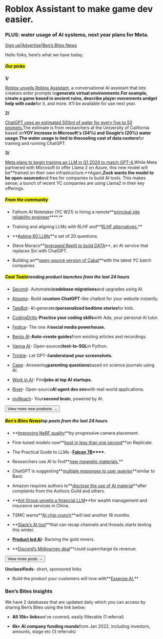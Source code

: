 # Roblox Assistant to make game dev easier.

### PLUS: water usage of AI systems, next year plans for Meta.

[Sign up](https://www.bensbites.co/?utm_source=bensbites\&utm_medium=referral\&utm_campaign=roblox-assistant-to-make-game-dev-easier)|[Advertise](https://sponsor.bensbites.co/?utm_source=bensbites\&utm_medium=referral\&utm_campaign=roblox-assistant-to-make-game-dev-easier)|[Ben’s Bites News](https://news.bensbites.co/?utm_source=bensbites\&utm_medium=referral\&utm_campaign=roblox-assistant-to-make-game-dev-easier)

Hello folks, here’s what we have today;

##### <mark>**Our picks**</mark>

**1/**

[Roblox unveils Roblox Assistant](https://www.theverge.com/2023/9/8/23863943/roblox-ai-chatbot-assistant-ai-rdc-2023?utm_source=bensbites\&utm_medium=referral\&utm_campaign=roblox-assistant-to-make-game-dev-easier), a conversational AI assistant that lets creators enter prompts to**generate virtual environments.**For example, create a game based in ancient ruins, describe player movements and**get help with code**for it, and more. It’ll be available for use next year.

**2/**

[ChatGPT uses an estimated 500ml of water for every five to 50 prompts.](https://apnews.com/article/chatgpt-gpt4-iowa-ai-water-consumption-microsoft-f551fde98083d17a7e8d904f8be822c4?utm_source=bensbites\&utm_medium=referral\&utm_campaign=roblox-assistant-to-make-game-dev-easier)The estimate is from researchers at the University of California based on**YOY increase in Microsoft's (34%) and Google’s (20%) water usage.**The water usage is tied to the**cooling cost of data centers**for training and running ChatGPT.

**3/**

[Meta plans to begin training an LLM in Q1 2024 to match GPT-4.](https://www.wsj.com/tech/ai/meta-is-developing-a-new-more-powerful-ai-system-as-technology-race-escalates-decf9451?mod=followamazon\&utm_source=bensbites\&utm_medium=referral\&utm_campaign=roblox-assistant-to-make-game-dev-easier)While Meta partnered with Microsoft to offer Llama 2 on Azure, this new model will be\*\*trained on their own infrastructure.\*\*Again,**Zuck wants the model to be open-sourced**and free for companies to build AI tools. This makes sense; a bunch of recent YC companies are using Llama2 in their key offerings.

##### <mark>**From the community**</mark>

- Fathom AI Notetaker (YC W21) is hiring a remote\*\*[principal site reliability engineer](https://www.ycombinator.com/companies/fathom/jobs/L0pyU04Gs-principal-site-reliability-engineer-remote?utm_source=bensbites\&utm_medium=referral\&utm_campaign=roblox-assistant-to-make-game-dev-easier)\*\*\*\*.\*\*

- Training and aligning LLMs with RLHF and\*\*[RLHF alternatives.](https://magazine.sebastianraschka.com/p/llm-training-rlhf-and-its-alternatives?utm_source=bensbites\&utm_medium=referral\&utm_campaign=roblox-assistant-to-make-game-dev-easier)\*\*

- \*\*[Asking 60 LLMs](https://benchmarks.llmonitor.com/?utm_source=bensbites\&utm_medium=referral\&utm_campaign=roblox-assistant-to-make-game-dev-easier)\*\*a set of 20 questions.

- Steve Moraco\*\*[leveraged Replit to build DATA](https://blog.replit.com/hey-data-profile?utm_source=bensbites\&utm_medium=referral\&utm_campaign=roblox-assistant-to-make-game-dev-easier)\*\*, an AI service that replaces Siri with ChatGPT.

- Building an\*\*[open-source version of Cabal](https://basecase.vc/blog/building-with-the-batch-s23?utm_source=bensbites\&utm_medium=referral\&utm_campaign=roblox-assistant-to-make-game-dev-easier)\*\*with the latest YC batch companies.

##### <mark>**Cool Tools**</mark>trending product launches from the last 24 hours

- [Second](https://www.second.dev/?utm_source=bensbites\&utm_medium=referral\&utm_campaign=roblox-assistant-to-make-game-dev-easier)- Automated**codebase migrations**and upgrades using AI.

- [Algomo](https://www.algomo.com/?utm_source=bensbites\&utm_medium=referral\&utm_campaign=roblox-assistant-to-make-game-dev-easier)- Build a**custom ChatGPT**-like chatbot for your website instantly.

- [TaleBot](https://talebotai.com/?utm_source=bensbites\&utm_medium=referral\&utm_campaign=roblox-assistant-to-make-game-dev-easier)- AI-generated**personalized bedtime stories**for kids.

- [CodingDrills](https://www.codingdrills.com/?utm_source=bensbites\&utm_medium=referral\&utm_campaign=roblox-assistant-to-make-game-dev-easier)-**Practice your coding skills**with Ada, your personal AI tutor.

- [Fedica](https://fedica.com/?utm_source=bensbites\&utm_medium=referral\&utm_campaign=roblox-assistant-to-make-game-dev-easier)- The one AI**social media powerhouse.**

- [Bento AI](https://www.trybento.co/products/bentoai?utm_source=bensbites\&utm_medium=referral\&utm_campaign=roblox-assistant-to-make-game-dev-easier)-**Auto-create guides**from existing articles and recordings.

- [Vanna AI](https://vanna.ai/blog/vanna-open-source.html?utm_source=bensbites\&utm_medium=referral\&utm_campaign=roblox-assistant-to-make-game-dev-easier)- Open-sourced**text-to-SQL**in Python.

- [Trickle](https://www.trickle.so/?utm_source=bensbites\&utm_medium=referral\&utm_campaign=roblox-assistant-to-make-game-dev-easier)- Let GPT-4**understand your screenshots.**

- [Cape](https://testflight.apple.com/join/AJd7AAgx?utm_source=bensbites\&utm_medium=referral\&utm_campaign=roblox-assistant-to-make-game-dev-easier)- Answering**parenting questions**based on science journals using AI.

- [Work in AI](https://workinai.xyz/?utm_source=bensbites\&utm_medium=referral\&utm_campaign=roblox-assistant-to-make-game-dev-easier)- Find**jobs at top AI startups.**

- [Rivet](https://rivet.ironcladapp.com/?utm_source=bensbites\&utm_medium=referral\&utm_campaign=roblox-assistant-to-make-game-dev-easier)- Open-source**AI agent dev env**with real-world applications.

- [myReach](https://myreach.io/?utm_source=bensbites\&utm_medium=referral\&utm_campaign=roblox-assistant-to-make-game-dev-easier)- Your**second brain**, powered by AI.

[<button>View more new products →</button>](https://news.bensbites.co/tags/show?utm_source=bensbites\&utm_medium=referral\&utm_campaign=roblox-assistant-to-make-game-dev-easier)

##### <mark>**Ben’s Bites News**</mark>top posts from the last 24 hours

- \*\*[Improving NeRF quality](https://arxiv.org/abs/2309.00014?utm_source=bensbites\&utm_medium=referral\&utm_campaign=roblox-assistant-to-make-game-dev-easier)\*\*by progressive camera placement.

- Fine-tuned models now\*\*[boot in less than one second](https://replicate.com/blog/fine-tune-cold-boots?utm_source=bensbites\&utm_medium=referral\&utm_campaign=roblox-assistant-to-make-game-dev-easier)\*\*on Replicate.

- The Practical Guide to LLMs -**[Falcon 7B](https://medium.com/georgian-impact-blog/the-practical-guide-to-llms-falcon-d2d43ecf6d2d?utm_source=bensbites\&utm_medium=referral\&utm_campaign=roblox-assistant-to-make-game-dev-easier)\*\*\*\*.**

- Researchers use AI to find\*\*[new magnetic materials.](https://phys.org/news/2023-09-ai-magnetic-materials-critical-elements.html?utm_source=bensbites\&utm_medium=referral\&utm_campaign=roblox-assistant-to-make-game-dev-easier)\*\*

- ChatGPT is suggesting\*\*[multiple responses to user queries](https://twitter.com/GrantSlatton/status/1700662574315090351?utm_source=bensbites\&utm_medium=referral\&utm_campaign=roblox-assistant-to-make-game-dev-easier)\*\*similar to Bard.

- Amazon requires authors to\*\*[disclose the use of AI material](https://apnews.com/article/amazon-ai-authors-guild-345bb1a2d80b0a6ddb26978b25c9fb4b?utm_source=bensbites\&utm_medium=referral\&utm_campaign=roblox-assistant-to-make-game-dev-easier)\*\*after complaints from the Authors Guild and others.

- \*\*[Ant Group unveils a financial LLM](https://www.bloomberg.com/news/articles/2023-09-08/ant-unveils-ai-language-model-for-wealth-management-insurance?utm_source=bensbites\&utm_medium=referral\&utm_campaign=roblox-assistant-to-make-game-dev-easier)\*\*for wealth management and insurance services in China.

- TSMC warns\*\*[AI chip crunch](https://www.theregister.com/2023/09/08/tsmc_ai_chip_crunch/?utm_source=bensbites\&utm_medium=referral\&utm_campaign=roblox-assistant-to-make-game-dev-easier)\*\*will last another 18 months.

- \*\*[Slack’s AI tool](https://www.theverge.com/2023/9/6/23861713/slack-ai-tool-recap-channels-threads-test?utm_source=bensbites\&utm_medium=referral\&utm_campaign=roblox-assistant-to-make-game-dev-easier)\*\*that can recap channels and threads starts testing this winter.

- **[Product led AI](https://greylock.com/greymatter/seth-rosenberg-product-led-ai/?utm_source=bensbites\&utm_medium=referral\&utm_campaign=roblox-assistant-to-make-game-dev-easier)**- Backing the gold miners.

- \*\*[Discord’s Midjourney deal](https://www.theinformation.com/articles/discords-midjourney-deal-could-supercharge-its-revenue?utm_source=bensbites\&utm_medium=referral\&utm_campaign=roblox-assistant-to-make-game-dev-easier)\*\*could supercharge its revenue.

[<button>View more posts →</button>](https://news.bensbites.co/tags/news/trending?utm_source=bensbites\&utm_medium=referral\&utm_campaign=roblox-assistant-to-make-game-dev-easier)

**Unclassifieds**- short, sponsored links

- Build the product your customers will love with\*\*[Essense AI.](https://www.essense.io/?utm_source=bensbites\&utm_medium=referral\&utm_campaign=roblox-assistant-to-make-game-dev-easier)\*\*

### Ben’s Bites Insights

We have 2 databases that are updated daily which you can access by sharing Ben’s Bites using the link below;

- **All 10k+ links**we’ve covered, easily filterable (1 referral)

- **6k+ AI company funding rounds**from Jan 2022, including investors, amounts, stage etc (3 referrals)
